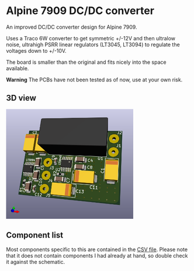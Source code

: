 # Alpine 7909 DC/DC converter
An improved DC/DC converter design for Alpine 7909.

Uses a Traco 6W converter to get symmetric +/-12V and then ultralow noise, ultrahigh PSRR linear regulators (LT3045, LT3094) to regulate the voltages down to +/-10V.

The board is smaller than the original and fits nicely into the space available.

**Warning** The PCBs have not been tested as of now, use at your own risk.

## 3D view

![3D render](/pictures/dcdc_7909_3d_thumb.png)

## Component list

Most components specific to this are contained in the [CSV file](digikey_bom.csv). Please note that it does not contain components I had already at hand, so double check it against the schematic.
